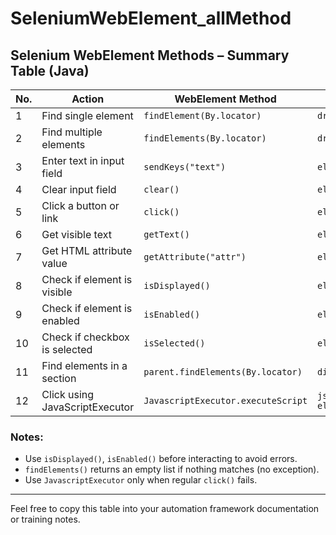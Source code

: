 # SeleniumWebElement_allMethod

## Selenium WebElement Methods – Summary Table (Java)

| No. | Action                         | WebElement Method                  | Usage Example                                        |
| --- | ------------------------------ | ---------------------------------- | ---------------------------------------------------- |
| 1   | Find single element            | `findElement(By.locator)`          | `driver.findElement(By.id("username"))`              |
| 2   | Find multiple elements         | `findElements(By.locator)`         | `driver.findElements(By.tagName("a"))`               |
| 3   | Enter text in input field      | `sendKeys("text")`                 | `element.sendKeys("hello")`                          |
| 4   | Clear input field              | `clear()`                          | `element.clear()`                                    |
| 5   | Click a button or link         | `click()`                          | `element.click()`                                    |
| 6   | Get visible text               | `getText()`                        | `element.getText()`                                  |
| 7   | Get HTML attribute value       | `getAttribute("attr")`             | `element.getAttribute("href")`                       |
| 8   | Check if element is visible    | `isDisplayed()`                    | `element.isDisplayed()`                              |
| 9   | Check if element is enabled    | `isEnabled()`                      | `element.isEnabled()`                                |
| 10  | Check if checkbox is selected  | `isSelected()`                     | `element.isSelected()`                               |
| 11  | Find elements in a section     | `parent.findElements(By.locator)`  | `div.findElements(By.tagName("li"))`                 |
| 12  | Click using JavaScriptExecutor | `JavascriptExecutor.executeScript` | `js.executeScript("arguments[0].click();", element)` |

### Notes:

* Use `isDisplayed()`, `isEnabled()` before interacting to avoid errors.
* `findElements()` returns an empty list if nothing matches (no exception).
* Use `JavascriptExecutor` only when regular `click()` fails.

---

Feel free to copy this table into your automation framework documentation or training notes.
